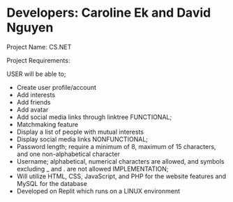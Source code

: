 # Developers: Caroline Ek and David Nguyen

Project Name: CS.NET

Project Requirements:

 USER will be able to;
- Create user profile/account
- Add interests
- Add friends
- Add avatar
- Add social media links through linktree
 FUNCTIONAL;
- Matchmaking feature
- Display a list of people with mutual interests
- Display social media links 
 NONFUNCTIONAL;
- Password length; require a minimum of 8, maximum of 15 characters, and one non-alphabetical character
- Username; alphabetical, numerical characters are allowed, and symbols excluding _ and . are not allowed
 IMPLEMENTATION;
- Will utilize HTML, CSS, JavaScript, and PHP for the website features and MySQL for the database
- Developed on Replit which runs on a LINUX environment

